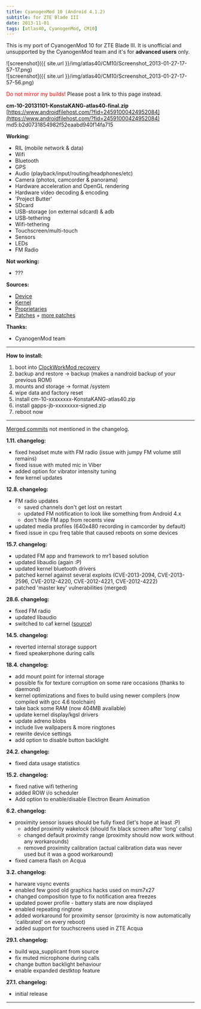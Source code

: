 ```yaml
---
title: CyanogenMod 10 (Android 4.1.2)
subtitle: for ZTE Blade III
date: 2013-11-01
tags: [atlas40, CyanogenMod, CM10]
---
```


This is my port of CyanogenMod 10 for ZTE Blade III. It is unofficial and unsupported by the CyanogenMod team and it's for **advanced users** only.

![screenshot]({{ site.url }}/img/atlas40/CM10/Screenshot_2013-01-27-17-57-17.png)  
![screenshot]({{ site.url }}/img/atlas40/CM10/Screenshot_2013-01-27-17-57-56.png)

<span style="color:#FF0000;">Do not mirror my builds!</span> Please post a link to this page instead.

**cm-10-20131101-KonstaKANG-atlas40-final.zip**  
[https://www.androidfilehost.com/?fid=24591000424952084](https://www.androidfilehost.com/?fid=24591000424952084)  
md5:b2d0731854982f52eaabd940f14fa715  

**Working:**

- RIL (mobile network & data)
- Wifi
- Bluetooth
- GPS
- Audio (playback/input/routing/headphones/etc)
- Camera (photos, camcorder & panorama)
- Hardware acceleration and OpenGL rendering
- Hardware video decoding & encoding
- 'Project Butter'
- SDcard
- USB-storage (on external sdcard) & adb
- USB-tethering
- Wifi-tethering
- Touchscreen/multi-touch
- Sensors
- LEDs
- FM Radio

**Not working:**

- ???

**Sources:**

- [Device](https://github.com/KonstaT/android_device_zte_atlas40/tree/jellybean)
- [Kernel](https://github.com/KonstaT/android_kernel_zte_msm7x27a/tree/jellybean)
- [Proprietaries](https://github.com/KonstaT/proprietary_vendor_zte/tree/jellybean)
- [Patches](https://github.com/KonstaT/android_device_zte_blade/tree/jellybean/patches) + [more patches](https://github.com/KonstaT/android_device_zte_atlas40/tree/jellybean/patches)

**Thanks:**

- CyanogenMod team

----

**How to install:**

1. boot into [ClockWorkMod recovery](/devices/atlas40/CWM)
2. backup and restore -> backup (makes a nandroid backup of your previous ROM)
3. mounts and storage -> format /system
4. wipe data and factory reset
5. install cm-10-xxxxxxxx-KonstaKANG-atlas40.zip
6. install gapps-jb-xxxxxxxx-signed.zip
7. reboot now

----

[Merged commits](http://review.lineageos.org/#/q/status:merged++branch:jellybean+-project:%5E.*device.*+-project:%5E.*kernel.*,n,z) not mentioned in the changelog.

**1.11. changelog:**

- fixed headset mute with FM radio (issue with jumpy FM volume still remains)
- fixed issue with muted mic in Viber
- added option for vibrator intensity tuning
- few kernel updates

**12.8. changelog:**

- FM radio updates
  - saved channels don't get lost on restart
  - updated FM notification to look like something from Android 4.x
  - don't hide FM app from recents view
- updated media profiles (640x480 recording in camcorder by default)
- fixed issue in cpu freq table that caused reboots on some devices

**15.7. changelog:**

- updated FM app and framework to mr1 based solution
- updated libaudio (again :P)
- updated kernel bluetooth drivers
- patched kernel against several exploits (CVE-2013-2094, CVE-2013-2596, CVE-2012-4220, CVE-2012-4221, CVE-2012-4222)
- patched 'master key' vulnerabilities (merged)

**28.6. changelog:**

- fixed FM radio
- updated libaudio
- switched to caf kernel ([source](https://github.com/KonstaT/android_kernel_zte_msm7x27a/tree/rb1))

**14.5. changelog:**

- reverted internal storage support
- fixed speakerphone during calls

**18.4. changelog:**

- add mount point for internal storage
- possible fix for texture corruption on some rare occasions (thanks to daemond)
- kernel optimizations and fixes to build using newer compilers (now compiled with gcc 4.6 toolchain)
- take back some RAM (now 404MB available)
- update kernel display/kgsl drivers
- update adreno blobs
- include live wallpapers & more ringtones
- rewrite device settings
- add option to disable button backlight

**24.2. changelog:**

- fixed data usage statistics

**15.2. changelog:**

- fixed native wifi tethering
- added ROW i/o scheduler
- Add option to enable/disable Electron Beam Animation

**6.2. changelog:**

- proximity sensor issues should be fully fixed (let's hope at least :P)
  - added proximity wakelock (should fix black screen after 'long' calls)
  - changed default proximity range (proximity should now work without any workarounds)
  - removed proximity calibration (actual calibration data was never used but it was a good workaround)
- fixed camera flash on Acqua

**3.2. changelog:**

- harware vsync events
- enabled few good old graphics hacks used on msm7x27
- changed composition type to fix notification area freezes
- updated power profile - battery stats are now displayed
- enabled repeating ringtone
- added workaround for proximity sensor (proximity is now automatically 'calibrated' on every reboot)
- added support for touchscreens used in ZTE Acqua

**29.1. changelog:**

- build wpa_supplicant from source
- fix muted microphone during calls
- change button backlight behaviour
- enable expanded destktop feature

**27.1. changelog:**

- initial release

----
